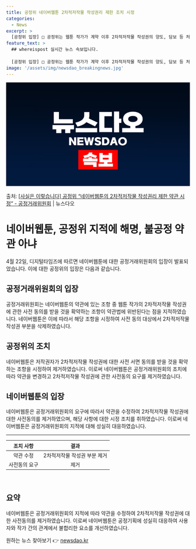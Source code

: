 ```yaml
---
title: 공정위 네이버웹툰 2차적저작물 작성권리 제한 조치 시정
categories:
  - News
excerpt: >
  [공정위 입장] □ 공정위는 웹툰 작가가 계약 이후 2차적저작물 작성권의 양도, 담보 등 처분행위를 하고자 …
feature_text: >
  ## whereispost 실시간 뉴스 속보입니다.

  [공정위 입장] □ 공정위는 웹툰 작가가 계약 이후 2차적저작물 작성권의 양도, 담보 등 처분행위를 하고자 …
image: '/assets/img/newsdao_breakingnews.jpg'
---
```


![뉴스다오 속보](/assets/img/newsdao_breakingnews.jpg)

<p>출처: <a href="https://newsdao.kr/3655" rel="dofollow">[사실은 이렇습니다] 공정위 “네이버웹툰의 2차적저작물 작성권리 제한 약관 시정” - 공정거래위원회</a> | 뉴스다오</p>

<h1 data-ke-size="size26"><b>네이버웹툰, 공정위 지적에 해명, 불공정 약관 아냐</b></h1>
<p data-ke-size="size16">4월 22일, 디지털타임즈에 따르면 네이버웹툰에 대한 공정거래위원회의 입장이 발표되었습니다. 이에 대한 공정위의 입장은 다음과 같습니다.</p>

<h2 data-ke-size="size24"><b>공정거래위원회의 입장</b></h2>
<p data-ke-size="size16">공정거래위원회는 네이버웹툰의 약관에 있는 조항 중 웹툰 작가의 2차적저작물 작성권에 관한 사전 동의를 받을 것을 확약하는 조항이 약관법에 위반된다는 점을 지적하였습니다. 네이버웹툰은 이에 따라서 해당 조항을 시정하여 사전 동의 대상에서 2차적저작물 작성권 부분을 삭제하였습니다.</p>

<h2 data-ke-size="size24"><b>공정위의 조치</b></h2>
<p data-ke-size="size16">네이버웹툰은 저작권자가 2차적저작물 작성권에 대한 사전 서면 동의를 받을 것을 확약하는 조항을 시정하여 제거하였습니다. 이로써 네이버웹툰은 공정거래위원회의 조치에 따라 약관을 변경하고 2차적저작물 작성권에 관한 사전동의 요구를 제거하였습니다.</p>

<h2 data-ke-size="size24"><b>네이버웹툰의 입장</b></h2>
<p data-ke-size="size16">네이버웹툰은 공정거래위원회의 요구에 따라서 약관을 수정하여 2차적저작물 작성권에 대한 사전동의를 제거하였으며, 해당 사항에 대한 시정 조치를 취하였습니다. 이로써 네이버웹툰은 공정거래위원회의 지적에 대해 성실히 대응하였습니다.</p>

<hr>
<table>
  <thead>
    <tr>
      <th style="text-align: center;">조치 사항</th>
      <th style="text-align: center;">결과</th>
    </tr>
  </thead>
  <tbody>
    <tr>
      <td style="text-align: center;">약관 수정</td>
      <td style="text-align: center;">2차적저작물 작성권 부분 제거</td>
    </tr>
    <tr>
      <td style="text-align: center;">사전동의 요구</td>
      <td style="text-align: center;">제거</td>
    </tr>
  </tbody>
</table>
<p data-ke-size="size16">&nbsp;</p>
<h2 data-ke-size="size24"><b>요약</b></h2>
<p data-ke-size="size16">네이버웹툰은 공정거래위원회의 지적에 따라 약관을 수정하여 2차적저작물 작성권에 대한 사전동의를 제거하였습니다. 이로써 네이버웹툰은 공정기획에 성실히 대응하여 사용자와 작가 간의 관계에서 불합리한 요소를 개선하였습니다.</p>
 

원하는 뉴스 찾아보기 👉 <a href="https://newsdao.kr" rel="dofollow">newsdao.kr</a>


